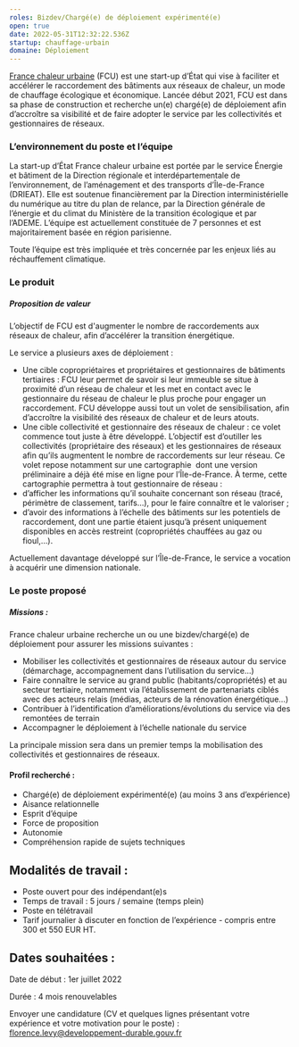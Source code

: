 ```yaml
---
roles: Bizdev/Chargé(e) de déploiement expérimenté(e)
open: true
date: 2022-05-31T12:32:22.536Z
startup: chauffage-urbain
domaine: Déploiement
---
```

[France chaleur urbaine](https://france-chaleur-urbaine.beta.gouv.fr/) (FCU) est une start-up d’État qui vise à faciliter et accélérer le raccordement des bâtiments aux réseaux de chaleur, un mode de chauffage écologique et économique. Lancée début 2021, FCU est dans sa phase de construction et recherche un(e) chargé(e) de déploiement afin d’accroître sa visibilité et de faire adopter le service par les collectivités et gestionnaires de réseaux.

### L’environnement du poste et l’équipe

La start-up d’État France chaleur urbaine est portée par le service Énergie et bâtiment de la Direction régionale et interdépartementale de l’environnement, de l’aménagement et des transports d’Île-de-France (DRIEAT). Elle est soutenue financièrement par la Direction interministérielle du numérique au titre du plan de relance, par la Direction générale de l’énergie et du climat du Ministère de la transition écologique et par l’ADEME. L’équipe est actuellement constituée de 7 personnes et est majoritairement basée en région parisienne.

Toute l’équipe est très impliquée et très concernée par les enjeux liés au réchauffement climatique.

### Le produit

##### Proposition de valeur

L’objectif de FCU est d'augmenter le nombre de raccordements aux réseaux de chaleur, afin d’accélérer la transition énergétique.

Le service a plusieurs axes de déploiement :

* Une cible copropriétaires et propriétaires et gestionnaires de bâtiments tertiaires : FCU leur permet de savoir si leur immeuble se situe à proximité d’un réseau de chaleur et les met en contact avec le gestionnaire du réseau de chaleur le plus proche pour engager un raccordement. FCU développe aussi tout un volet de sensibilisation, afin d’accroître la visibilité des réseaux de chaleur et de leurs atouts.
* Une cible collectivité et gestionnaire des réseaux de chaleur : ce volet commence tout juste à être développé. L’objectif est d’outiller les collectivités (propriétaire des réseaux) et les gestionnaires de réseaux afin qu’ils augmentent le nombre de raccordements sur leur réseau. Ce volet repose notamment sur une cartographie  dont une version préliminaire a déjà été mise en ligne pour l’Île-de-France. À terme, cette cartographie permettra à tout gestionnaire de réseau :
* d’afficher les informations qu’il souhaite concernant son réseau (tracé, périmètre de classement, tarifs…), pour le faire connaître et le valoriser ;
* d’avoir des informations à l’échelle des bâtiments sur les potentiels de raccordement, dont une partie étaient jusqu’à présent uniquement disponibles en accès restreint (copropriétés chauffées au gaz ou fioul,…). 

Actuellement davantage développé sur l’Île-de-France, le service a vocation à acquérir une dimension nationale.

### Le poste proposé

##### Missions :

France chaleur urbaine recherche un ou une bizdev/chargé(e) de déploiement pour assurer les missions suivantes :

* Mobiliser les collectivités et gestionnaires de réseaux autour du service (démarchage, accompagnement dans l’utilisation du service...)
* Faire connaître le service au grand public (habitants/copropriétés) et au secteur tertiaire, notamment via l’établissement de partenariats ciblés avec des acteurs relais (médias, acteurs de la rénovation énergétique…) 
* Contribuer à l’identification d’améliorations/évolutions du service via des remontées de terrain
* Accompagner le déploiement à l’échelle nationale du service

La principale mission sera dans un premier temps la mobilisation des collectivités et gestionnaires de réseaux.

#### Profil recherché :

* Chargé(e) de déploiement expérimenté(e) (au moins 3 ans d’expérience)
* Aisance relationnelle
* Esprit d’équipe
* Force de proposition
* Autonomie
* Compréhension rapide de sujets techniques

## Modalités de travail : 

* Poste ouvert pour des indépendant(e)s 
* Temps de travail : 5 jours / semaine (temps plein)
* Poste en télétravail 
* Tarif journalier à discuter en fonction de l’expérience - compris entre 300 et 550 EUR HT. 



## Dates souhaitées :

Date de début : 1er juillet 2022

Durée : 4 mois renouvelables

Envoyer une candidature (CV et quelques lignes présentant votre expérience et votre motivation pour le poste) : [florence.levy@developpement-durable.gouv.fr](<>)
